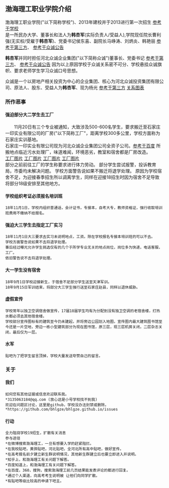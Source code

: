 ## 渤海理工职业学院介绍

渤海理工职业学院("以下简称学校")、2013年建校并于2013进行第一次招生
[参考于学校](http://www.bhlgxy.com/list/?84-93.html)  
是一所民办大学、董事长和法人为**韩杏军**(实际负责人/受益人),学院现任院长曹利强(无实权/受雇于**韩杏军**)、党委书记侯东喜、副院长马峥涛、刘炳炎、韩艳丽
[参考于第三方](https://www.qixin.com/company/f06f1644-e61a-4fd2-ba40-365050bb703c)、
[参考于众诚公告](http://www.hbzcgroup.com/html/news/2018-9-25/760.html)  

**韩杏军**并同时担任河北众诚企业集团("以下简称众诚")董事长、党委书记
[参考于第三方](https://www.tianyancha.com/search?key=%E9%9F%A9%E6%9D%8F%E5%86%9B)、
[参考于众诚公告](http://www.hbzcgroup.com/html/news/2018-9-25/760.html)
因为以上原因学校于众诚关系密不可分、学校悬挂众诚旗帜、要求老师学生学习众诚口号思想。  

众诚是一个以房地产相关投资为中心的企业集团、核心为河北众诚投资集团有限公司、原法人、股东、受益人为**韩杏军**、现为杨光
[参考于第三方](https://www.tianyancha.com/company/295120878)
[关系图表]() 

### 所作恶事

#### 强迫部分大二学生去工厂
　　11月20日有三个专业被通知，大致涉及500-600名学生，要求搬迁至石家庄一印实业有限公司的厂房("以下简称工厂"，距离学校300多公里，学校方面称为石家庄实训基地。  
	石家庄一印实业有限公司现为河北众诚企业集团公司全资子公司。[参考于百度](https://xin.baidu.com/detail/compinfo?pid=BmFvSmTnbokwzmOwajPN6VChkCdBPI3sGg2t&from=ps)
	所搬地点临近污水处理厂，味道难闻，环境恶劣，教室和宿舍都是厂房改造。  
	[工厂图片]()
	[工厂图片]()
	[工厂图片]()
	[工厂图片]()  
	部分之前前往工厂的学生称要求进行体力劳动。
	部分学生尝试报警，投诉教育局，市委均未解决问题。
	学校方面警告说如果不搬迁将退学处理。
	原因为学校宿舍不足，为迎接春季招生所以调离学生，同样在迎接18招生时因为宿舍不足导致将部分18级安排至其他地方。

#### 学校组织考证必须报名培训班
	18年11月1日，学校内组织普通话，会计证书，专接本，自考大专，教师资格证，强行收取培训班费用不缴纳不给报名。  

#### 强迫大三学生去指定工厂实习
	18年11月1日大三要求去实习未说明地点，工资。除在学校报名专接本培训班的可以不去。
	学校方面警告说如果不去将退学处理。
	事后经过曝光允许学生挑选仅有的几个于所学专业无关的地点岗位，岗位多为快递，电话客服，工厂。
	依旧警告说不去将退学处理。

#### 大一学生没有宿舍
	18年9月1日学校迎接新生，于宿舍不足部分学生送至天津军训。
	18年9月15日军训结束，将部分大三学生强行送至石家庄赵县，同样以退休威胁。

#### 虚假宣传
	学校常年以独卫空调宿舍做宣传，17届18届学生均有为分配到没有独卫空调的老宿舍楼，打热水都必须去其他宿舍楼。
	学校部分宣传图标有的建筑至今仍未建起，并将旁边公园划入地图，宣传图内最大建筑图书馆至今还是一片空地，旁边一栋小型建筑部分为现在图书馆，原三层，现三层机房关闭，二层杂志关闭，最后仅为一层。

#### 水军
	贴吧为了把学生留言顶掉，学校大量发送夸赞自己的留言。

### 关于

#### 我们
	如何您有其他证据或信息欢迎联系我。
	*3135063184@qq.com (放心这是小号学校找不到我)
	欢迎在问题区讨论，这里是github，学校没办法封禁或删除。
	*https://github.com/bhlgze/bhlgze.github.io/issues

#### 行动
	全力阻挠学校19招生，扩散有关消息
	参与途径
	*在微博搜索渤海理工，一旦有想要入学的赶紧阻拦。
	*在我校贴吧，黄骅贴吧，河北贴吧，全河北所有高中贴吧，做好宣传。
	*在高考报名前夕建立新生群说明情况，其他新生群建立后也要立即进入并说明。
	*知乎上，和渤海理工有关问题下解答。
	*百度知道上，和渤海理工有关问题下解答。
	*在百度，360，搜狗，搜索渤海理工前几页结果能发表评论的都进行回复。
	*通过个人渠道，向高考考生说明被 让他们向同学扩散。
	*有贴吧等级比较高的申请下吧主。

